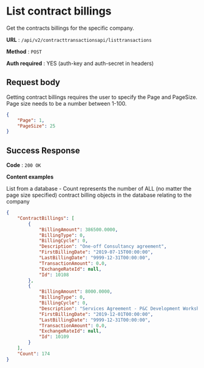 # List contract billings

Get the contracts billings for the specific company.

**URL** : `/api/v2/contracttransactionsapi/listtransactions`

**Method** : `POST`

**Auth required** : YES (auth-key and auth-secret in headers)

## Request body

Getting contract billings requires the user to specify the Page and PageSize. Page size needs to be a number between 1-100.

```json
{
    "Page": 1,
    "PageSize": 25
}
```


## Success Response

**Code** : `200 OK`

**Content examples**

List from a database - Count represents the number of ALL (no matter the page size specified) contract billing objects in the database relating to the company

```json
{
    "ContractBillings": [
        {
            "BillingAmount": 386500.0000,
            "BillingType": 0,
            "BillingCycle": 0,
            "Description": "One-off Consultancy agreement",
            "FirstBillingDate": "2019-07-15T00:00:00",
            "LastBillingDate": "9999-12-31T00:00:00",
            "TransactionAmount": 0.0,
            "ExchangeRateId": null,
            "Id": 10108
        },
        {
            "BillingAmount": 8000.0000,
            "BillingType": 0,
            "BillingCycle": 0,
            "Description": "Services Agreement - P&C Development Workshop",
            "FirstBillingDate": "2019-12-01T00:00:00",
            "LastBillingDate": "9999-12-31T00:00:00",
            "TransactionAmount": 0.0,
            "ExchangeRateId": null,
            "Id": 10109
        }
    ],
    "Count": 174
}
```
